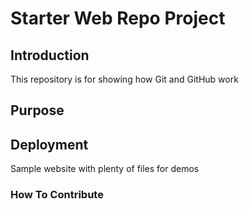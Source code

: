 # Starter Web Repo Project

## Introduction


This repository is for showing how Git and GitHub work

## Purpose

## Deployment
Sample website with plenty of files for demos

### How To Contribute
